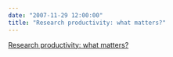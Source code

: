 ```yaml
---
date: "2007-11-29 12:00:00"
title: "Research productivity: what matters?"
---
```


[Research productivity: what matters?](/lemire/blog/2007/11-29-research-productivity-what-matters)

